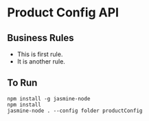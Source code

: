 # Product Config API
## Business Rules 

  * This is first rule.
  * It is another rule.

## To Run

  ```
  npm install -g jasmine-node
  npm install
  jasmine-node . --config folder productConfig
  ```

